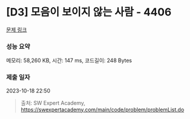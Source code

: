 # [D3] 모음이 보이지 않는 사람 - 4406 

[문제 링크](https://swexpertacademy.com/main/code/problem/problemDetail.do?contestProbId=AWNcD_66pUEDFAV8) 

### 성능 요약

메모리: 58,260 KB, 시간: 147 ms, 코드길이: 248 Bytes

### 제출 일자

2023-10-18 22:50



> 출처: SW Expert Academy, https://swexpertacademy.com/main/code/problem/problemList.do